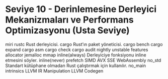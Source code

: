 # Seviye 10 - Derinlemesine Derleyici Mekanizmaları ve Performans Optimizasyonu (Usta Seviye)

miri
rustc Rust derleyicisi.
cargo Rust’ın paket yöneticisi.
cargo bench
cargo expand
cargo asm
cargo check
cargo audit
nightly
unstable features
allocator
jemalloc
mmap
inline(always)  Derleyiciye fonksiyonu inline etmesini söyler.
inline(never)
prefetch
SIMD
AVX
SSE
WebAssembly
no_std  Standart kütüphane olmadan Rust çalıştırmak için kullanılır.
no_main
intrinsics
LLVM IR Manipulation
LLVM Codegen
